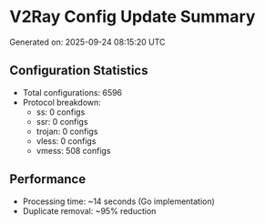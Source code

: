 # V2Ray Config Update Summary
Generated on: 2025-09-24 08:15:20 UTC

## Configuration Statistics
- Total configurations: 6596
- Protocol breakdown:
  - ss: 0 configs
  - ssr: 0 configs
  - trojan: 0 configs
  - vless: 0 configs
  - vmess: 508 configs

## Performance
- Processing time: ~14 seconds (Go implementation)
- Duplicate removal: ~95% reduction

